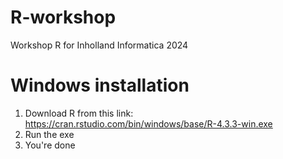 # R-workshop
Workshop R for Inholland Informatica 2024

# Windows installation
1. Download R from this link: https://cran.rstudio.com/bin/windows/base/R-4.3.3-win.exe
2. Run the exe
3. You're done
